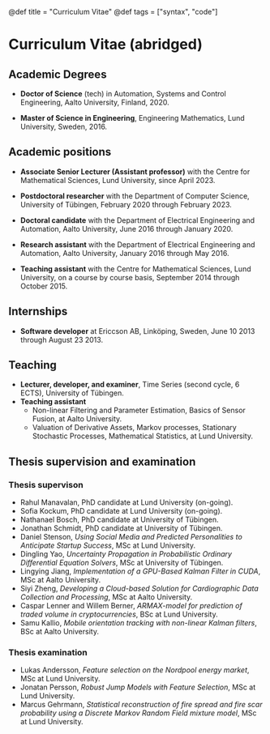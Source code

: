 @def title = "Curriculum Vitae"
@def tags = ["syntax", "code"]



# Curriculum Vitae (abridged)

## Academic Degrees

* **Doctor of Science** (tech) in Automation, Systems and Control Engineering, Aalto University, Finland, 2020.

* **Master of Science in Engineering**, Engineering Mathematics, Lund University, Sweden, 2016.

## Academic positions

* **Associate Senior Lecturer (Assistant professor)** with the Centre for Mathematical Sciences, Lund University, since April 2023.

* **Postdoctoral researcher** with the Department of Computer Science, University of Tübingen, February 2020 through February 2023.

* **Doctoral candidate** with the Department of Electrical Engineering and Automation, Aalto University, June 2016 through January 2020.

* **Research assistant** with the Department of Electrical Engineering and Automation, Aalto University, January 2016 through May 2016.

* **Teaching assistant** with the Centre for Mathematical Sciences, Lund University, on a course by course basis, September 2014 through October 2015.

## Internships

* **Software developer** at Ericcson AB, Linköping, Sweden, June 10 2013 through August 23 2013.

## Teaching

* **Lecturer, developer, and examiner**, Time Series (second cycle, 6 ECTS), University of Tübingen.
* **Teaching assistant**
    * Non-linear Filtering and Parameter Estimation, Basics of Sensor Fusion, at Aalto University.
    *  Valuation of Derivative Assets, Markov processes, Stationary Stochastic Processes, Mathematical Statistics, at Lund University.

## Thesis supervision and examination

### Thesis supervison

* Rahul Manavalan, PhD candidate at Lund University (on-going).
* Sofia Kockum, PhD candidate at Lund University (on-going).
* Nathanael Bosch, PhD candidate at University of Tübingen.
* Jonathan Schmidt, PhD candidate at University of Tübingen.
* Daniel Stenson, _Using Social Media and Predicted Personalities to Anticipate Startup Success_, MSc at Lund University.
* Dingling Yao, _Uncertainty Propagation in Probabilistic Ordinary Differential Equation Solvers_, MSc at University of Tübingen.
* Lingying Jiang, _Implementation of a GPU-Based Kalman Filter in CUDA_, MSc at Aalto University.
* Siyi Zheng, _Developing a Cloud-based Solution for Cardiographic Data Collection and Processing_, MSc at Aalto University.
* Caspar Lenner and Willem Berner, _ARMAX-model for prediction of traded volume in cryptocurrencies_, BSc at Lund University. 
* Samu Kallio, _Mobile orientation tracking with non-linear Kalman filters_, BSc at Aalto University.

### Thesis examination

* Lukas Andersson, _Feature selection on the Nordpool energy market_, MSc at Lund University.
* Jonatan Persson, _Robust Jump Models with Feature Selection_, MSc at Lund University.
* Marcus Gehrmann,  _Statistical reconstruction of fire spread and fire scar probability using a Discrete Markov Random Field mixture model_, MSc at Lund University.